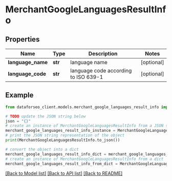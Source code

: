 # MerchantGoogleLanguagesResultInfo


## Properties

Name | Type | Description | Notes
------------ | ------------- | ------------- | -------------
**language_name** | **str** | language name | [optional] 
**language_code** | **str** | language code according to ISO 639-1 | [optional] 

## Example

```python
from dataforseo_client.models.merchant_google_languages_result_info import MerchantGoogleLanguagesResultInfo

# TODO update the JSON string below
json = "{}"
# create an instance of MerchantGoogleLanguagesResultInfo from a JSON string
merchant_google_languages_result_info_instance = MerchantGoogleLanguagesResultInfo.from_json(json)
# print the JSON string representation of the object
print(MerchantGoogleLanguagesResultInfo.to_json())

# convert the object into a dict
merchant_google_languages_result_info_dict = merchant_google_languages_result_info_instance.to_dict()
# create an instance of MerchantGoogleLanguagesResultInfo from a dict
merchant_google_languages_result_info_from_dict = MerchantGoogleLanguagesResultInfo.from_dict(merchant_google_languages_result_info_dict)
```
[[Back to Model list]](../README.md#documentation-for-models) [[Back to API list]](../README.md#documentation-for-api-endpoints) [[Back to README]](../README.md)


